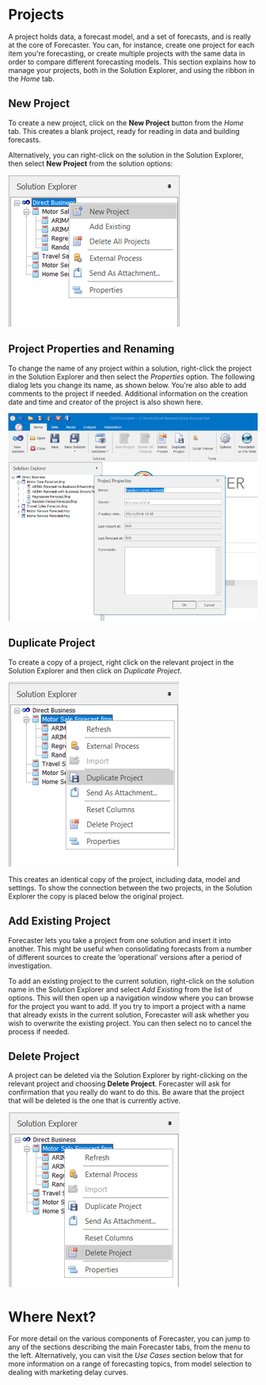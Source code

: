 # Projects

A project holds data, a forecast model, and a set of forecasts, and is really at the core of Forecaster.  You can, for instance, create one project for each item you're forecasting, or create multiple projects with the same data in order to compare different forecasting models. This section explains how to manage your projects, both in the Solution Explorer, and using the ribbon in the *Home* tab. 

## New Project
To create a new project, click on the **New Project** button from the *Home* tab.  This creates a blank project, ready for reading in data and building forecasts.

Alternatively, you can  right-click on the solution in the Solution Explorer, then select **New Project** from the solution options:

![New Project](imgs/Project_NewProject.png)

## Project Properties and Renaming
To change the name of any project within a solution, right-click the project in the Solution Explorer and then select the *Properties* option.  The following dialog lets you change its name, as shown below.  You're also able to add comments to the project if needed.  Additional information on the creation date and time and creator of the project is also shown here.

![Project Properties](imgs/Project_ProjectProperties.png)

## Duplicate Project
To create a copy of a project, right click on the relevant project in the Solution Explorer and then click on *Duplicate Project*.  

![Duplicate Project](imgs/Project_DuplicateProject.png)

This creates an identical copy of the project, including data, model and settings. To show the connection between the two projects, in the Solution Explorer the copy is placed below the original project.

## Add Existing Project
Forecaster lets you take a project from one solution and insert it into another.  This might be useful when consolidating forecasts from a number of different sources to create the ‘operational’ versions after a period of investigation.

To add an existing project to the current solution, right-click on the solution name in the Solution Explorer and select *Add Existing* from the list of options.  This will then open up a navigation window where you can browse for the project you want to add.  If you try to import a project with a name that already exists in the current solution, Forecaster will ask whether you wish to overwrite the existing project.  You can then select no to cancel the process if needed.

## Delete Project
A project can be deleted via the Solution Explorer by right-clicking on the relevant project and choosing **Delete Project**. Forecaster will ask for confirmation that you really do want to do this.  Be aware that the project that will be deleted is the one that is currently active. 

![Delete Project](imgs/Project_DeleteProject.png)


# Where Next?
For more detail on the various components of Forecaster, you can jump to any of the sections describing the main Forecaster tabs, from the menu to the left. Alternatively, you can visit the *Use Cases* section below that for more information on a range of forecasting topics, from model selection to dealing with marketing delay curves.


